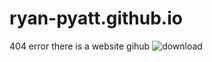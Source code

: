 # ryan-pyatt.github.io
404 error there is a website gihub
![download](https://github.com/user-attachments/assets/236c25eb-2ddb-4a98-8a66-5d1cefc4fb48)
